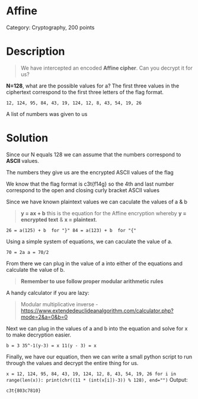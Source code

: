 # Affine

Category: Cryptography, 200 points

# Description

> We have intercepted an encoded **Affine cipher**. Can you decrypt it for us?

**N=128**, what are the possible values for a?
The first three values in the ciphertext correspond to the first three letters of the flag format.

`12, 124, 95, 84, 43, 19, 124, 12, 8, 43, 54, 19, 26`

A list of numbers was given to us

# Solution

Since our N equals 128 we can assume that the numbers correspond to **ASCII** values.

The numbers they give us are the encrypted ASCII values of the flag

We know that the flag format is c3t{f14g} so the 4th and last number correspond to the open and closing curly bracket ASCII values

Since we have known plaintext values we can caculate the values of a & b

> **y = ax + b** this is the equation for the Affine encryption whereby **y = encrypted text** & **x = plaintext**.

`26 = a(125) + b  for "}"
84 = a(123) + b  for "{"`

Using a simple system of equations, we can caculate the value of a.

`70 = 2a
a = 70/2`

From there we can plug in the value of a into either of the equations and calculate the value of b.

> **Remember to use follow proper modular arithmetic rules**

A handy calculator if you are lazy:
> Modular multiplicative inverse - https://www.extendedeuclideanalgorithm.com/calculator.php?mode=2&a=0&b=0
 
Next we can plug in the values of a and b into the equation and solve for x to make decryption easier.

`b = 3
35^-1(y-3) = x
11(y - 3) = x`

Finally, we have our equation, then we can write a small python script to run through the values and decrypt the entire thing for us.

`x = 12, 124, 95, 84, 43, 19, 124, 12, 8, 43, 54, 19, 26
for i in range(len(x)):
	print(chr((11 * (int(x[i])-3)) % 128), end="")`
Output:

`c3t{803c7810}`






 

